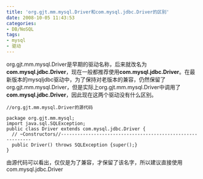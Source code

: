 ```yaml
---
title: 'org.gjt.mm.mysql.Driver和com.mysql.jdbc.Driver的区别'
date: 2008-10-05 11:43:53
categories: 
- DB/NoSQL
tags: 
- mysql
- 驱动
---
```

org.gjt.mm.mysql.Driver是早期的驱动名称，后来就改名为**com.mysql.jdbc.Driver**，现在一般都推荐使用**com.mysql.jdbc.Driver**。在最新版本的mysqljdbc驱动中，为了保持对老版本的兼容，仍然保留了org.gjt.mm.mysql.Driver，但是实际上org.gjt.mm.mysql.Driver中调用了**com.mysql.jdbc.Driver**，因此现在这两个驱动没有什么区别。
```
//org.gjt.mm.mysql.Driver的源代码

package org.gjt.mm.mysql;
import java.sql.SQLException;
public class Driver extends com.mysql.jdbc.Driver {
  // ~Constructors//-----------------------------------------------------------
  public Driver() throws SQLException {super();}
}
```
由源代码可以看出，仅仅是为了兼容，才保留了该名字，所以建议直接使用com.mysql.jdbc.Driver